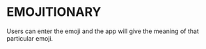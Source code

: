 # EMOJITIONARY
Users can enter the emoji and the app will give the meaning of that particular emoji.
